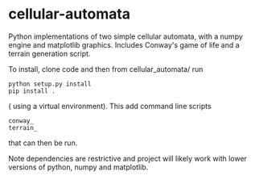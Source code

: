 # cellular-automata
Python implementations of two simple cellular automata, with a numpy engine and matplotlib graphics.
Includes Conway's game of life and a terrain generation script.

To install, clone code and then from cellular_automata/ run 
```
python setup.py install
pip install .
``` 
( using a virtual environment). This add command line scripts
```
conway_
terrain_
```
that can then be run.

Note dependencies are restrictive and project will likely work with lower versions of
python, numpy and matplotlib.
